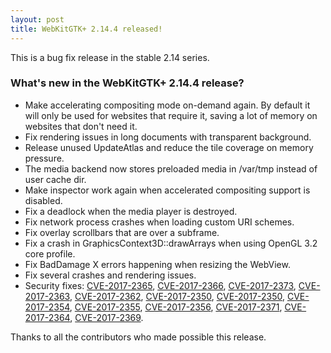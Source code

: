 ```yaml
---
layout: post
title: WebKitGTK+ 2.14.4 released!
---
```


This is a bug fix release in the stable 2.14 series.

### What's new in the WebKitGTK+ 2.14.4 release?

 - Make accelerating compositing mode on-demand again. By default it will only be used for websites
   that require it, saving a lot of memory on websites that don't need it.
 - Fix rendering issues in long documents with transparent background.
 - Release unused UpdateAtlas and reduce the tile coverage on memory pressure.
 - The media backend now stores preloaded media in /var/tmp instead of user cache dir.
 - Make inspector work again when accelerated compositing support is disabled.
 - Fix a deadlock when the media player is destroyed.
 - Fix network process crashes when loading custom URI schemes.
 - Fix overlay scrollbars that are over a subframe.
 - Fix a crash in GraphicsContext3D::drawArrays when using OpenGL 3.2 core profile.
 - Fix BadDamage X errors happening when resizing the WebView.
 - Fix several crashes and rendering issues.
 - Security fixes: [CVE-2017-2365](https://cve.mitre.org/cgi-bin/cvename.cgi?name=CVE-2017-2365), [CVE-2017-2366](https://cve.mitre.org/cgi-bin/cvename.cgi?name=CVE-2017-2366), [CVE-2017-2373](https://cve.mitre.org/cgi-bin/cvename.cgi?name=CVE-2017-2373), [CVE-2017-2363](https://cve.mitre.org/cgi-bin/cvename.cgi?name=CVE-2017-2363), [CVE-2017-2362](https://cve.mitre.org/cgi-bin/cvename.cgi?name=CVE-2017-2362), [CVE-2017-2350](https://cve.mitre.org/cgi-bin/cvename.cgi?name=CVE-2017-2350),
   [CVE-2017-2350](https://cve.mitre.org/cgi-bin/cvename.cgi?name=CVE-2017-2350), [CVE-2017-2354](https://cve.mitre.org/cgi-bin/cvename.cgi?name=CVE-2017-2354), [CVE-2017-2355](https://cve.mitre.org/cgi-bin/cvename.cgi?name=CVE-2017-2355), [CVE-2017-2356](https://cve.mitre.org/cgi-bin/cvename.cgi?name=CVE-2017-2356), [CVE-2017-2371](https://cve.mitre.org/cgi-bin/cvename.cgi?name=CVE-2017-2371), [CVE-2017-2364](https://cve.mitre.org/cgi-bin/cvename.cgi?name=CVE-2017-2364), [CVE-2017-2369](https://cve.mitre.org/cgi-bin/cvename.cgi?name=CVE-2017-2369).

Thanks to all the contributors who made possible this release.